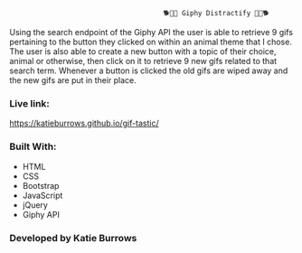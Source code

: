                                           🐕🦈🦉 Giphy Distractify 🦉🦈🐕
Using the search endpoint of the Giphy API the user is able to retrieve 9 gifs pertaining to the button they clicked on within an animal theme that I chose.  The user is also able to create a new button with a topic of their choice, animal or otherwise, then click on it to retrieve 9 new gifs related to that search term.  Whenever a button is clicked the old gifs are wiped away and the new gifs are put in their place.  

### Live link:
https://katieburrows.github.io/gif-tastic/

### Built With:
* HTML
* CSS
* Bootstrap
* JavaScript
* jQuery
* Giphy API

### Developed by Katie Burrows



